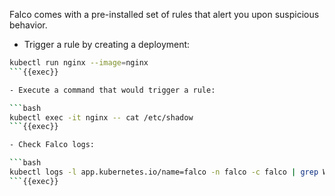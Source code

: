Falco comes with a pre-installed set of rules that alert you upon suspicious behavior.

- Trigger a rule by creating a deployment:

```bash
kubectl run nginx --image=nginx
```{{exec}}

- Execute a command that would trigger a rule:

```bash
kubectl exec -it nginx -- cat /etc/shadow
```{{exec}}

- Check Falco logs:

```bash
kubectl logs -l app.kubernetes.io/name=falco -n falco -c falco | grep Warning
```{{exec}}
